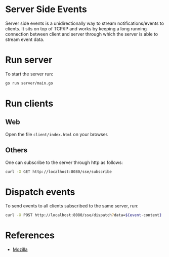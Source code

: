 # Server Side Events
Server side events is a unidirectionally way to stream notifications/events to clients. It sits on top of TCP/IP and works by keeping a long running connection between client and server through which the server is able to stream event data.

# Run server

To start the server run:
```sh
go run server/main.go
```

# Run clients

## Web

Open the file `client/index.html` on your browser.

## Others

One can subscribe to the server through http as follows:
```sh
curl -X GET http://localhost:8080/sse/subscribe
```

# Dispatch events

To send events to all clients subscribed to the same server, run:
```sh
curl -X POST http://localhost:8080/sse/dispatch?data=${event-content}
```

# References

- [Mozilla](https://developer.mozilla.org/en-US/docs/Web/API/Server-sent_events/Using_server-sent_events)
